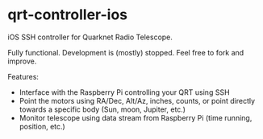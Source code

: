# qrt-controller-ios
iOS SSH controller for Quarknet Radio Telescope.

Fully functional. Development is (mostly) stopped. Feel free to fork and improve.

Features:

- Interface with the Raspberry Pi controlling your QRT using SSH
- Point the motors using RA/Dec, Alt/Az, inches, counts, or point directly towards a specific body (Sun, moon, Jupiter, etc.)
- Monitor telescope using data stream from Raspberry Pi (time running, position, etc.)
